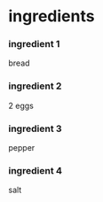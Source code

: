# ingredients

### ingredient 1
bread
### ingredient 2
2 eggs
### ingredient 3 
pepper
### ingredient 4
salt
